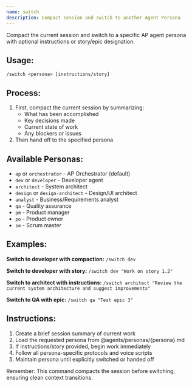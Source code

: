```yaml
---
name: switch
description: Compact session and switch to another Agent Persona
---
```


Compact the current session and switch to a specific AP agent persona with optional instructions or story/epic designation.

## Usage:
`/switch <persona> [instructions/story]`

## Process:
1. First, compact the current session by summarizing:
   - What has been accomplished
   - Key decisions made
   - Current state of work
   - Any blockers or issues
2. Then hand off to the specified persona

## Available Personas:
- `ap` or `orchestrator` - AP Orchestrator (default)
- `dev` or `developer` - Developer agent
- `architect` - System architect
- `design` or `design-architect` - Design/UI architect
- `analyst` - Business/Requirements analyst
- `qa` - Quality assurance
- `pm` - Product manager
- `po` - Product owner
- `sm` - Scrum master

## Examples:

**Switch to developer with compaction:**
`/switch dev`

**Switch to developer with story:**
`/switch dev "Work on story 1.2"`

**Switch to architect with instructions:**
`/switch architect "Review the current system architecture and suggest improvements"`

**Switch to QA with epic:**
`/switch qa "Test epic 3"`

## Instructions:
1. Create a brief session summary of current work
2. Load the requested persona from @agents/personas/{persona}.md
3. If instructions/story provided, begin work immediately
4. Follow all persona-specific protocols and voice scripts
5. Maintain persona until explicitly switched or handed off

Remember: This command compacts the session before switching, ensuring clean context transitions.
